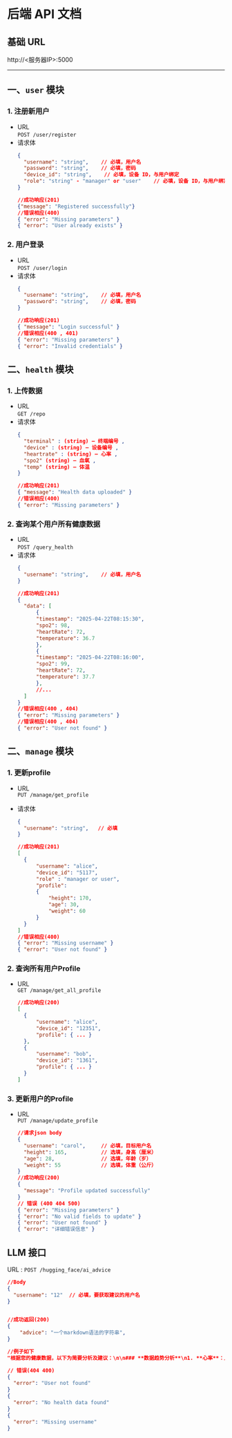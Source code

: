 # 后端 API 文档
## 基础 URL  

http://<服务器IP>:5000

---

## 一、`user` 模块

### 1. 注册新用户  
- URL  
  `POST /user/register`  
- 请求体  
  ```json
  {
    "username": "string",    // 必填，用户名
    "password": "string",    // 必填，密码
    "device_id": "string",    // 必填，设备 ID，与用户绑定
    "role": "string" - "manager" or "user"    // 必填，设备 ID，与用户绑定
  }

  //成功响应(201)
  {"message": "Registered successfully"}
  //错误相应(400)
  { "error": "Missing parameters" }
  { "error": "User already exists" }
  ```

### 2. 用户登录

- URL  
  `POST /user/login`  
- 请求体  
  ```json
  {
    "username": "string",    // 必填，用户名
    "password": "string",    // 必填，密码
  }

  //成功响应(201)
  { "message": "Login successful" }
  //错误相应(400 , 401)
  { "error": "Missing parameters" }
  { "error": "Invalid credentials" }
  ```


## 二、`health` 模块

### 1. 上传数据 
- URL  
  `GET /repo`  
- 请求体  
  ```json
  {
    "terminal" : (string) — 终端编号 ,
    "device" : (string) — 设备编号 ,
    "heartrate" : (string) — 心率 ,
    "spo2" (string) — 血氧 ,
    "temp" (string) — 体温
  }

  //成功响应(201)
  { "message": "Health data uploaded" }
  //错误相应(400)
  { "error": "Missing parameters" }
  ```

### 2. 查询某个用户所有健康数据 

- URL  
  `POST /query_health`  
- 请求体  
  ```json
  {
    "username": "string",    // 必填，用户名
  }

  //成功响应(201)
  {
    "data": [
        {
        "timestamp": "2025-04-22T08:15:30",
        "spo2": 98,
        "heartRate": 72,
        "temperature": 36.7
        },
        {
        "timestamp": "2025-04-22T08:16:00",
        "spo2": 99,
        "heartRate": 72,
        "temperature": 37.7
        },
        //...
    ]
  }
  //错误相应(400 , 404)
  { "error": "Missing parameters" }
  //错误相应(400 , 404)
  { "error": "User not found" }
  ```


## 二、`manage` 模块

### 1. 更新profile 
- URL  
  `PUT /manage/get_profile`  
  
- 请求体  
  ```json
  {
    "username": "string",   // 必填
  }

  //成功响应(201)
  [
    {
        "username": "alice",
        "device_id": "5117",
        "role" : "manager or user",
        "profile": 
        {
            "height": 170,
            "age": 30,
            "weight": 60
        }
    }
  ]
  //错误相应(400)
  { "error": "Missing username" }
  { "error": "User not found" }
  ```

### 2. 查询所有用户Profile 

- URL  
  `GET /manage/get_all_profile`  

  ```json
  //成功响应(200)
  [
    {
        "username": "alice",
        "device_id": "12351",
        "profile": { ... }
    },
    {
        "username": "bob",
        "device_id": "1361",
        "profile": { ... }
    }
  ]
  ```

### 3. 更新用户的Profile
- URL  
  `PUT /manage/update_profile`  

  ```json
  //请求json body
  {
    "username": "carol",     // 必填，目标用户名
    "height": 165,           // 选填，身高（厘米）
    "age": 28,               // 选填，年龄（岁）
    "weight": 55             // 选填，体重（公斤）
  }
  //成功响应(200)
  {
    "message": "Profile updated successfully"
  }
  // 错误 (400 404 500)
  { "error": "Missing parameters" }
  { "error": "No valid fields to update" }
  { "error": "User not found" }
  { "error": "详细错误信息" }

  ```

## LLM 接口

URL : `POST /hugging_face/ai_advice`
```json
//Body
{
  "username": "12"  // 必填，要获取建议的用户名
}


//成功返回(200)
{
    "advice": "一个markdown语法的字符串",
}

//例子如下
"根据您的健康数据，以下为简要分析及建议：\n\n### **数据趋势分析**\n1. **心率**：从60 bpm逐渐上升至78 bpm（正常范围60-100 bpm），呈现波动上升趋势，可能与轻度活动（如步行）相关。\n2. **血氧**：95%-99%（正常≥95%），波动但总体良好，无缺氧风险。\n3. **体温**：36.0°C升至36.9°C（正常约36.1-37.2°C），轻微升高但仍属正常，可能与活动或环境温度有关。\n\n### **建议**\n1. **心率波动**：  \n   - 若伴随活动（如运动），属正常反应；若无明显诱因，建议观察是否与压力、咖啡因摄入或脱水有关。  \n   - 静息时心率持续＞80 bpm或出现心悸，需咨询医生。\n\n2. **体温管理**：  \n   - 36.9°C接近正常上限，确保适当补水，避免过热环境。若持续升高或出现不适（如乏力、头晕），需排查感染或炎症。\n\n3. **日常注意**：  \n   - 保持规律作息，避免突然剧烈运动。  \n   - 监测数据变化，若异常持续或伴随症状（如胸痛、呼吸困难），及时就医。\n\n**总结**：当前数据基本正常，注意观察潜在诱因，保持健康生活习惯即可。"

// 错误(404 400)
{
  "error": "User not found"
}
{
  "error": "No health data found"
}
{
  "error": "Missing username"
}
```